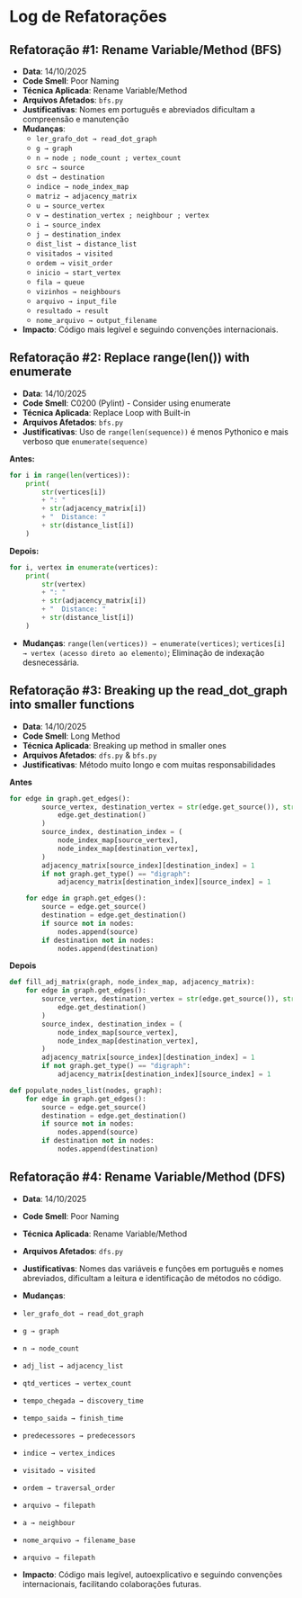 # Log de Refatorações

## Refatoração #1: Rename Variable/Method (BFS)

- **Data**: 14/10/2025
- **Code Smell**: Poor Naming
- **Técnica Aplicada**: Rename Variable/Method
- **Arquivos Afetados**: `bfs.py`
- **Justificativas**: Nomes em português e abreviados dificultam a compreensão e manutenção
- **Mudanças**:
  - `ler_grafo_dot → read_dot_graph`
  - `g → graph`
  - `n → node ; node_count ; vertex_count`
  - `src → source`
  - `dst → destination`
  - `indice → node_index_map`
  - `matriz → adjacency_matrix`
  - `u → source_vertex`
  - `v → destination_vertex ; neighbour ; vertex`
  - `i → source_index`
  - `j → destination_index`
  - `dist_list → distance_list`
  - `visitados → visited`
  - `ordem → visit_order`
  - `inicio → start_vertex`
  - `fila → queue`
  - `vizinhos → neighbours`
  - `arquivo → input_file`
  - `resultado → result`
  - `nome_arquivo → output_filename`
- **Impacto**: Código mais legível e seguindo convenções internacionais.

## Refatoração #2: Replace range(len()) with enumerate

- **Data**: 14/10/2025
- **Code Smell**: C0200 (Pylint) - Consider using enumerate
- **Técnica Aplicada**: Replace Loop with Built-in
- **Arquivos Afetados**: `bfs.py`
- **Justificativas**: Uso de `range(len(sequence))` é menos Pythonico e mais verboso que `enumerate(sequence)`

**Antes:**

```python
for i in range(len(vertices)):
    print(
        str(vertices[i])
        + ": "
        + str(adjacency_matrix[i])
        + "  Distance: "
        + str(distance_list[i])
    )
```

**Depois:**

```python
for i, vertex in enumerate(vertices):
    print(
        str(vertex)
        + ": "
        + str(adjacency_matrix[i])
        + "  Distance: "
        + str(distance_list[i])
    )
```  

- **Mudanças**: `range(len(vertices)) → enumerate(vertices)`; `vertices[i] → vertex (acesso direto ao elemento)`; Eliminação de indexação desnecessária.

## Refatoração #3: Breaking up the read_dot_graph into smaller functions

- **Data**: 14/10/2025
- **Code Smell**: Long Method
- **Técnica Aplicada**: Breaking up method in smaller ones
- **Arquivos Afetados**: `dfs.py` & `bfs.py`
- **Justificativas**: Método muito longo e com muitas responsabilidades

**Antes**

```python
for edge in graph.get_edges():
        source_vertex, destination_vertex = str(edge.get_source()), str(
            edge.get_destination()
        )
        source_index, destination_index = (
            node_index_map[source_vertex],
            node_index_map[destination_vertex],
        )
        adjacency_matrix[source_index][destination_index] = 1
        if not graph.get_type() == "digraph":
            adjacency_matrix[destination_index][source_index] = 1
```

```python
    for edge in graph.get_edges():
        source = edge.get_source()
        destination = edge.get_destination()
        if source not in nodes:
            nodes.append(source)
        if destination not in nodes:
            nodes.append(destination)
```

**Depois**

```python
def fill_adj_matrix(graph, node_index_map, adjacency_matrix):
    for edge in graph.get_edges():
        source_vertex, destination_vertex = str(edge.get_source()), str(
            edge.get_destination()
        )
        source_index, destination_index = (
            node_index_map[source_vertex],
            node_index_map[destination_vertex],
        )
        adjacency_matrix[source_index][destination_index] = 1
        if not graph.get_type() == "digraph":
            adjacency_matrix[destination_index][source_index] = 1
```

```python
def populate_nodes_list(nodes, graph):
    for edge in graph.get_edges():
        source = edge.get_source()
        destination = edge.get_destination()
        if source not in nodes:
            nodes.append(source)
        if destination not in nodes:
            nodes.append(destination)
```

## Refatoração #4: Rename Variable/Method (DFS)

- **Data**: 14/10/2025
- **Code Smell**: Poor Naming
- **Técnica Aplicada**: Rename Variable/Method
- **Arquivos Afetados**: `dfs.py`
- **Justificativas**: Nomes das variáveis e funções em português e nomes abreviados, dificultam a leitura e identificação de métodos no código.
- **Mudanças**:
- `ler_grafo_dot → read_dot_graph`
- `g → graph`
- `n → node_count`
- `adj_list → adjacency_list`
- `qtd_vertices → vertex_count`
- `tempo_chegada → discovery_time`
- `tempo_saida → finish_time`
- `predecessores → predecessors`
- `indice → vertex_indices`
- `visitado → visited`
- `ordem → traversal_order`
- `arquivo → filepath`
- `a → neighbour`
- `nome_arquivo → filename_base`
- `arquivo → filepath`

- **Impacto**: Código mais legível, autoexplicativo e seguindo convenções internacionais, facilitando colaborações futuras.
